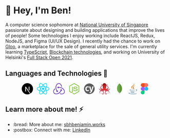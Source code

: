 # 👋 Hey, I'm Ben!

A computer science sophomore at [National University of Singapore](https://www.nus.edu.sg/) passionate about designing and building applications that improve the lives of people! Some technologies I enjoy working include ReactJS, Redux, NodeJS, and Figma (UI/UX Design). I recently had the chance to work on [Gloo](https://gloo-fixr.herokuapp.com/), a marketplace for the sale of general utility services. I'm currently learning [TypeScript](https://www.typescriptlang.org/), [Blockchain technologies](https://ethereum.org/en/), and working on University of Helsinki's [Full Stack Open 2021](https://github.com/sbhbenjamin/fullstackopen-sbhbenjamin).

## Languages and Technologies 🌱

<p align='center'>
  <a href="https://nextjs.org" title="NextJS"><img src="svgs/nextjs.svg" height="35" width="auto" /></a>
  &nbsp;
  <a href="https://reactjs.org" title="React"><img src="svgs/react.svg" height="35" width="auto" /></a>
  &nbsp;
  <a href="https://redux.js.org" title="Redux"><img src="svgs/redux.svg" height="35" width="auto" /></a>
  &nbsp;
  <a href="https://nodejs.org/en/" title="Node"><img src="svgs/nodejs.svg" height="35" width="auto" /></a>
  &nbsp;
  <a href="https://www.cypress.io/" title="Cypress"><img src="svgs/cypress.svg" height="35" width="auto" /></a>
  &nbsp;
  <a href="https://testing-library.com/" title="React Testing Library"><img src="svgs/rtl.svg" height="35" width="auto" /></a>
  &nbsp;
  <a href="https://www.mongodb.com/" title="MongoDB"><img src="svgs/mongodb.svg" height="35" width="auto" /></a>
  &nbsp;
  <a href="https://www.java.com/en/" title="Java"><img src="svgs/java.svg" height="35" width="auto" /></a>
  &nbsp;
  <a href="https://www.figma.com/" title="Figma"><img src="svgs/figma.svg" height="35" width="auto" /></a>
  &nbsp;
</a>

## Learn more about me! :zap:

<ul>
  <li>:bread: More about me: <a href="https://www.sbhbenjamin.works" title="portfolio">sbhbenjamin.works</a>
  </li>
  <li>:postbox: Connect with me: <a href="https://www.linkedin.com/in/sbhbenjamin" title="linkedin">LinkedIn</a>
  </li>
</ul>

<!--
**sbhbenjamin/sbhbenjamin** is a ✨ _special_ ✨ repository because its `README.md` (this file) appears on your GitHub profile.

Here are some ideas to get you started:

- 🔭 I’m currently working on ...
- 🌱 I’m currently learning ...
- 👯 I’m looking to collaborate on ...
- 🤔 I’m looking for help with ...
- 💬 Ask me about ...
- 📫 How to reach me: ...
- 😄 Pronouns: ...
- ⚡ Fun fact: ...
-->
